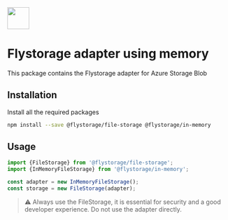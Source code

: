 <img src="https://avatars.githubusercontent.com/u/151840999" width="50px" height="50px" />

# Flystorage adapter using memory

This package contains the Flystorage adapter for Azure Storage Blob

## Installation

Install all the required packages

```bash
npm install --save @flystorage/file-storage @flystorage/in-memory
```

## Usage

```typescript
import {FileStorage} from '@flystorage/file-storage';
import {InMemoryFileStorage} from '@flystorage/in-memory';

const adapter = new InMemoryFileStorage();
const storage = new FileStorage(adapter);
```

> ⚠️ Always use the FileStorage, it is essential for security and a good developer
> experience. Do not use the adapter directly.

